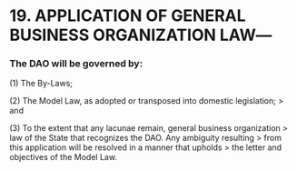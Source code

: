 # 19.  APPLICATION OF GENERAL BUSINESS ORGANIZATION LAW―

 
### The DAO will be governed by: 

(1) The By-Laws;

(2) The Model Law, as adopted or transposed into domestic legislation;
    > and

(3) To the extent that any lacunae remain, general business organization
    > law of the State that recognizes the DAO. Any ambiguity resulting
    > from this application will be resolved in a manner that upholds
    > the letter and objectives of the Model Law.
